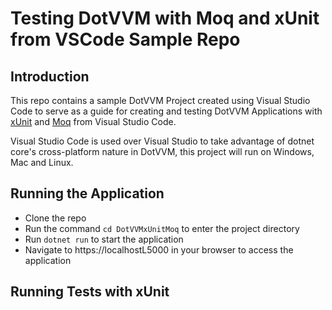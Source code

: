 # Testing DotVVM with Moq and xUnit from VSCode Sample Repo

## Introduction

This repo contains a sample DotVVM Project created using Visual Studio Code to serve as a guide for creating and testing DotVVM Applications with [xUnit](https://xunit.net/) and [Moq](https://moq.github.io/moq4/) from Visual Studio Code.

Visual Studio Code is used over Visual Studio to take advantage of dotnet core's cross-platform nature in DotVVM, this project will run on Windows, Mac and Linux.

## Running the Application

- Clone the repo 
- Run the command `cd DotVVMxUnitMoq` to enter the project directory
- Run `dotnet run` to start the application
- Navigate to https://localhostL5000 in your browser to access the application

## Running Tests with xUnit